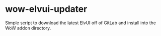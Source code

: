 # wow-elvui-updater
Simple script to download the latest ElvUI off of GitLab and install into the WoW addon directory.